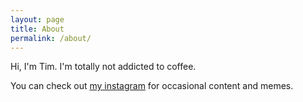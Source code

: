 ```yaml
---
layout: page
title: About
permalink: /about/
---
```


Hi, I'm Tim. I'm totally not addicted to coffee.

You can check out [my instagram](my-instagram) for occasional content and memes.


[my-instagram]: https://instagram.com/tim-c-london
